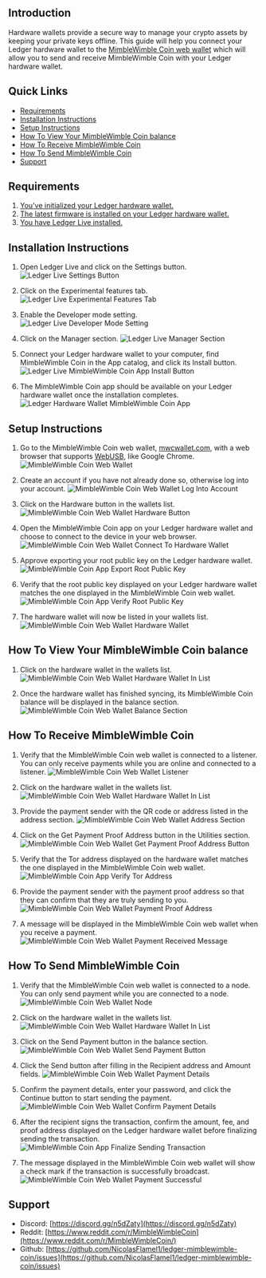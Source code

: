 ## Introduction

Hardware wallets provide a secure way to manage your crypto assets by keeping your private keys offline. This guide will help you connect your Ledger hardware wallet to the [MimbleWimble Coin web wallet](https://mwcwallet.com) which will allow you to send and receive MimbleWimble Coin with your Ledger hardware wallet.

## Quick Links

* [Requirements](#user-content-requirements)
* [Installation Instructions](#user-content-installation-instructions)
* [Setup Instructions](#user-content-setup-instructions)
* [How To View Your MimbleWimble Coin balance](#user-content-how-to-view-your-mimblewimble-coin-balance)
* [How To Receive MimbleWimble Coin](#user-content-how-to-receive-mimblewimble-coin)
* [How To Send MimbleWimble Coin](#user-content-how-to-send-mimblewimble-coin)
* [Support](#user-content-support)

## Requirements

1. [You've initialized your Ledger hardware wallet.](https://support.ledger.com/hc/en-us/articles/360000613793-Set-up-your-Ledger-Nano-S?docs=true)
2. [The latest firmware is installed on your Ledger hardware wallet.](https://support.ledger.com/hc/en-us/articles/360002731113-Update-Ledger-Nano-S-firmware?docs=true)
3. [You have Ledger Live installed.](https://support.ledger.com/hc/en-us/articles/4404389606417-Download-and-install-Ledger-Live?docs=true)

## Installation Instructions

1. Open Ledger Live and click on the Settings button.
![Ledger Live Settings Button](/images/installation_instructions_1.png)

2. Click on the Experimental features tab.
![Ledger Live Experimental Features Tab](images/installation_instructions_2.png)

3. Enable the Developer mode setting.
![Ledger Live Developer Mode Setting](images/installation_instructions_3.png)

4. Click on the Manager section.
![Ledger Live Manager Section](images/installation_instructions_4.png)

5. Connect your Ledger hardware wallet to your computer, find MimbleWimble Coin in the App catalog, and click its Install button.
![Ledger Live MimbleWimble Coin App Install Button](images/installation_instructions_5.png)

6. The MimbleWimble Coin app should be available on your Ledger hardware wallet once the installation completes.
![Ledger Hardware Wallet MimbleWimble Coin App](images/installation_instructions_6.png)

## Setup Instructions

1. Go to the MimbleWimble Coin web wallet, [mwcwallet.com](https://mwcwallet.com), with a web browser that supports [WebUSB](https://caniuse.com/webusb), like Google Chrome.
![MimbleWimble Coin Web Wallet](images/setup_instructions_1.png)

2. Create an account if you have not already done so, otherwise log into your account.
![MimbleWimble Coin Web Wallet Log Into Account](images/setup_instructions_2.png)

3. Click on the Hardware button in the wallets list.
![MimbleWimble Coin Web Wallet Hardware Button](images/setup_instructions_3.png)

4. Open the MimbleWimble Coin app on your Ledger hardware wallet and choose to connect to the device in your web browser.
![MimbleWimble Coin Web Wallet Connect To Hardware Wallet](images/setup_instructions_4.png)

5. Approve exporting your root public key on the Ledger hardware wallet.
![MimbleWimble Coin App Export Root Public Key](images/setup_instructions_5.png)

6. Verify that the root public key displayed on your Ledger hardware wallet matches the one displayed in the MimbleWimble Coin web wallet.
![MimbleWimble Coin App Verify Root Public Key](images/setup_instructions_6.png)

7. The hardware wallet will now be listed in your wallets list.
![MimbleWimble Coin Web Wallet Hardware Wallet](images/setup_instructions_7.png)

## How To View Your MimbleWimble Coin balance

1. Click on the hardware wallet in the wallets list.
![MimbleWimble Coin Web Wallet Hardware Wallet In List](images/how_to_view_your_mimblewimble_coin_balance_1.png)

2. Once the hardware wallet has finished syncing, its MimbleWimble Coin balance will be displayed in the balance section.
![MimbleWimble Coin Web Wallet Balance Section](images/how_to_view_your_mimblewimble_coin_balance_2.png)

## How To Receive MimbleWimble Coin

1. Verify that the MimbleWimble Coin web wallet is connected to a listener. You can only receive payments while you are online and connected to a listener.
![MimbleWimble Coin Web Wallet Listener](images/how_to_receive_mimblewimble_coin_1.png)

2. Click on the hardware wallet in the wallets list.
![MimbleWimble Coin Web Wallet Hardware Wallet In List](images/how_to_receive_mimblewimble_coin_2.png)

3. Provide the payment sender with the QR code or address listed in the address section.
![MimbleWimble Coin Web Wallet Address Section](images/how_to_receive_mimblewimble_coin_3.png)

4. Click on the Get Payment Proof Address button in the Utilities section.
![MimbleWimble Coin Web Wallet Get Payment Proof Address Button](images/how_to_receive_mimblewimble_coin_4.png)

5. Verify that the Tor address displayed on the hardware wallet matches the one displayed in the MimbleWimble Coin web wallet.
![MimbleWimble Coin App Verify Tor Address](images/how_to_receive_mimblewimble_coin_5.png)

6. Provide the payment sender with the payment proof address so that they can confirm that they are truly sending to you.
![MimbleWimble Coin Web Wallet Payment Proof Address](images/how_to_receive_mimblewimble_coin_6.png)

7. A message will be displayed in the MimbleWimble Coin web wallet when you receive a payment.
![MimbleWimble Coin Web Wallet Payment Received Message](images/how_to_receive_mimblewimble_coin_7.png)

## How To Send MimbleWimble Coin

1. Verify that the MimbleWimble Coin web wallet is connected to a node. You can only send payment while you are connected to a node.
![MimbleWimble Coin Web Wallet Node](images/how_to_send_mimblewimble_coin_1.png)

2. Click on the hardware wallet in the wallets list.
![MimbleWimble Coin Web Wallet Hardware Wallet In List](images/how_to_send_mimblewimble_coin_2.png)

3. Click on the Send Payment button in the balance section.
![MimbleWimble Coin Web Wallet Send Payment Button](images/how_to_send_mimblewimble_coin_3.png)

4. Click the Send button after filling in the Recipient address and Amount fields.
![MimbleWimble Coin Web Wallet Payment Details](images/how_to_send_mimblewimble_coin_4.png)

5. Confirm the payment details, enter your password, and click the Continue button to start sending the payment.
![MimbleWimble Coin Web Wallet Confirm Payment Details](images/how_to_send_mimblewimble_coin_5.png)

6. After the recipient signs the transaction, confirm the amount, fee, and proof address displayed on the Ledger hardware wallet before finalizing sending the transaction.
![MimbleWimble Coin App Finalize Sending Transaction](images/how_to_send_mimblewimble_coin_6.png)

7. The message displayed in the MimbleWimble Coin web wallet will show a check mark if the transaction is successfully broadcast.
![MimbleWimble Coin Web Wallet Payment Successful](images/how_to_send_mimblewimble_coin_7.png)

## Support

* Discord: [https://discord.gg/n5dZaty](https://discord.gg/n5dZaty)
* Reddit: [https://www.reddit.com/r/MimbleWimbleCoin](https://www.reddit.com/r/MimbleWimbleCoin/)
* Github: [https://github.com/NicolasFlamel1/ledger-mimblewimble-coin/issues](https://github.com/NicolasFlamel1/ledger-mimblewimble-coin/issues)
